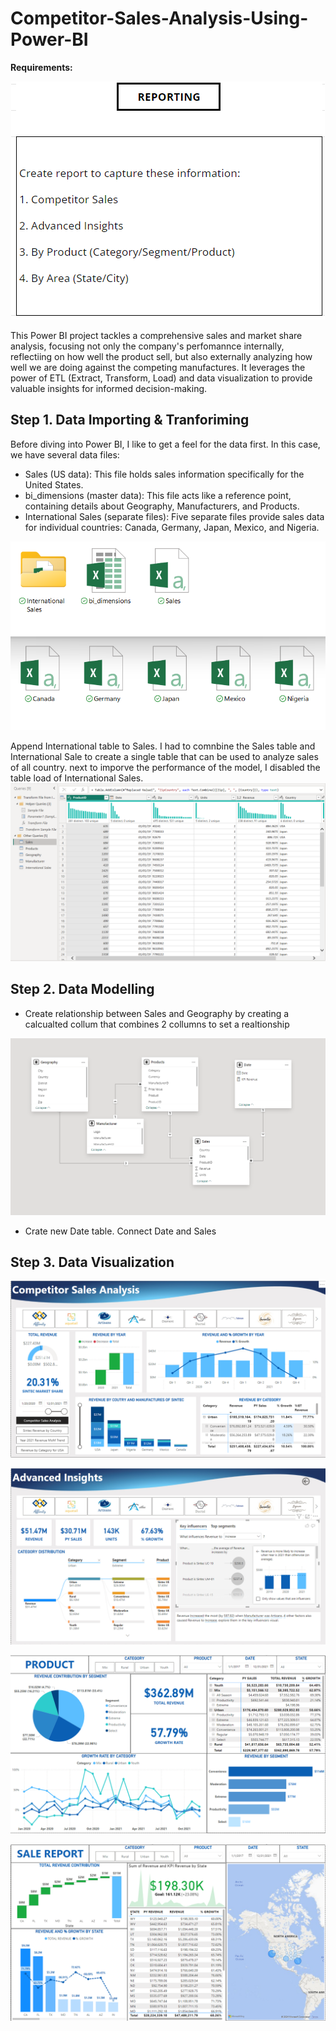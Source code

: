 # Competitor-Sales-Analysis-Using-Power-BI
**Requirements:**
<p align="center">
  <img src="https://github.com/HuyQuangOP/QuangHuyDao.Portfolio/blob/main/image/requiremetns.png" />
</p>
This Power BI project tackles a comprehensive sales and market share analysis, focusing not only the company's perfomannce internally, reflectiing on how well the product sell, but also externally analyzing how well we are doing against the competing manufactures. It leverages the power of ETL (Extract, Transform, Load) and data visualization to provide valuable insights for informed decision-making.

## Step 1. Data Importing & Tranforiming
Before diving into Power BI, I like to get a feel for the data first.  In this case, we have several data files:
- Sales (US data): This file holds sales information specifically for the United States.
- bi_dimensions (master data): This file acts like a reference point, containing details about Geography, Manufacturers, and Products.
- International Sales (separate files): Five separate files provide sales data for individual countries: Canada, Germany, Japan, Mexico, and Nigeria.

<p align="center">
  <img src="https://github.com/HuyQuangOP/QuangHuyDao.Portfolio/blob/main/image/pbi1.png" alt="Image" />
</p>

Append International table to Sales. I had to comnbine the Sales table and International Sale to create a single table that can be used to analyze sales of all country. next to imporve the performance of the model, I disabled the table load of International Sales. 
![image](https://github.com/HuyQuangOP/QuangHuyDao.Portfolio/blob/main/image/Screenshot%202024-05-01%20171016.png)


## Step 2. Data Modelling
- Create relationship between Sales and Geography by creating a calcualted collum that combines 2 collumns to set a realtionship

![image](https://github.com/HuyQuangOP/QuangHuyDao.Portfolio/blob/main/image/pbi2.png)

- Crate new Date table. Connect Date and Sales

## Step 3. Data Visualization

![image](https://github.com/HuyQuangOP/QuangHuyDao.Portfolio/blob/main/image/BI1.png)

![image](https://github.com/HuyQuangOP/QuangHuyDao.Portfolio/blob/main/image/BI2.png)

![image](https://github.com/HuyQuangOP/QuangHuyDao.Portfolio/blob/main/image/BI3.png)

![image](https://github.com/HuyQuangOP/QuangHuyDao.Portfolio/blob/main/image/BI4.png)
